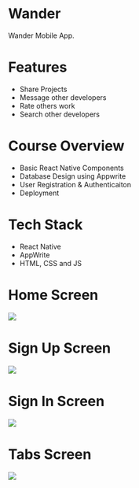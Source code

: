# Wander
Wander Mobile App.

# Features
* Share Projects
* Message other developers
* Rate others work
* Search other developers

# Course Overview
* Basic React Native Components
* Database Design using Appwrite
* User Registration & Authenticaiton
* Deployment

# Tech Stack
* React Native
* AppWrite
* HTML, CSS and JS

# Home Screen
<img src="assets/images/screenshot/homescreen.jpg">  

# Sign Up Screen
<img src="assets/images/screenshot/sign-up.jpg">  

# Sign In Screen
<img src="assets/images/screenshot/sign-in.jpg">  

# Tabs Screen
<img src="assets/images/screenshot/tabs.png">  
